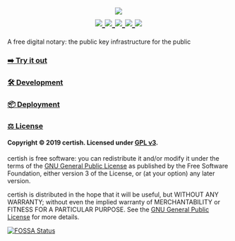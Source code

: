 <h1 align="center">
    <a href="https://certi.sh" target="_blank" alt="certish">
        <img src="https://raw.githubusercontent.com/certish/certish/master/docs/img/banner.png" />
    </a>
    <br />
    <a href="https://certi.sh" target="_blank" alt="Version">
        <img src="https://img.shields.io/github/package-json/v/certish/certish?color=blue">
    </a>
    <a href="https://travis-ci.com/certish/certish" target="_blank" alt="Build Status">
        <img src="https://travis-ci.com/certish/certish.svg?branch=master" />
    </a>
    <a href="https://codecov.io/gh/certish/certish" target="_blank" alt="Code Coverage">
        <!-- <img src="https://img.shields.io/codecov/c/gh/certish/certish" /> -->
        <img src="https://codecov.io/gh/certish/certish/branch/master/graph/badge.svg" />
    </a>
    <a href="https://app.fossa.com/projects/custom%2B9027%2Fgithub.com%2Fcertish%2Fcertish/refs/branch/master/aa63ffc6bc6c343bac00d27edcdecb48f9412385/browse/dependencies" target="_blank" alt="Dependency Status">
        <img src="https://david-dm.org/certish/certish.svg" />
    </a>
    <a href="https://www.gnu.org/licenses/gpl-3.0" alt="License: GPL v3.0+">
        <img src="https://img.shields.io/badge/license-GPL--3.0-orange" />
    </a>
</h1>

A free digital notary: the public key infrastructure for the public

### [➡️ Try it out](https://certi.sh)

### [🛠 Development](docs/Development.md)

### [📦 Deployment](docs/Deployment.md)

### [⚖️ License](https://www.gnu.org/licenses/gpl-3.0)

#### Copyright © 2019 certish. Licensed under [GPL v3](https://www.gnu.org/licenses/gpl-3.0).

certish is free software: you can redistribute it and/or modify it under the terms of the [GNU General Public License](https://www.gnu.org/licenses/gpl-3.0) as published by the Free Software Foundation, either version 3 of the License, or (at your option) any later version.

certish is distributed in the hope that it will be useful, but WITHOUT ANY WARRANTY; without even the implied warranty of MERCHANTABILITY or FITNESS FOR A PARTICULAR PURPOSE. See the [GNU General Public License](https://www.gnu.org/licenses/gpl-3.0) for more details.

[![FOSSA Status](https://app.fossa.com/api/projects/custom%2B9027%2Fgithub.com%2Fcertish%2Fcertish.svg?type=large)](https://app.fossa.com/projects/custom%2B9027%2Fgithub.com%2Fcertish%2Fcertish?ref=badge_large)
